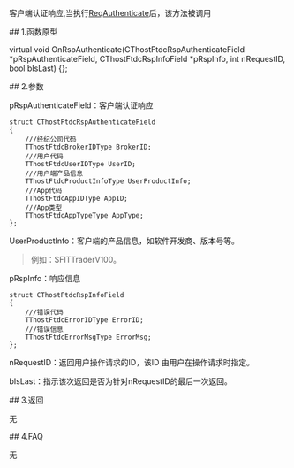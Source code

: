 <p>客户端认证响应,当执行<a href="../../CTHOSTFTDCTRADERSPI/REQAUTHENTICATE/">ReqAuthenticate</a>后，该方法被调用</p>
<span class="anchor" id="d138259b-ac78-4df0-9a92-c32b348ed521"></span>
## 1.函数原型
<p>virtual void OnRspAuthenticate(CThostFtdcRspAuthenticateField *pRspAuthenticateField, CThostFtdcRspInfoField *pRspInfo, int nRequestID, bool bIsLast) {};</p>
<span class="anchor" id="38ed6e43-ad38-4953-bd6d-bc2a02f371bd"></span>
## 2.参数
<p>pRspAuthenticateField：客户端认证响应</p>
<pre><code>struct CThostFtdcRspAuthenticateField
{
    ///经纪公司代码
    TThostFtdcBrokerIDType BrokerID;
    ///用户代码
    TThostFtdcUserIDType UserID;
    ///用户端产品信息
    TThostFtdcProductInfoType UserProductInfo;
    ///App代码
    TThostFtdcAppIDType AppID;
    ///App类型
    TThostFtdcAppTypeType AppType;
};
</code></pre>
<p>UserProductInfo：客户端的产品信息，如软件开发商、版本号等。</p>
<blockquote>
<p>例如：SFITTraderV100。</p>
</blockquote>
<p>pRspInfo：响应信息</p>
<pre><code>struct CThostFtdcRspInfoField
{
    ///错误代码
    TThostFtdcErrorIDType ErrorID;
    ///错误信息
    TThostFtdcErrorMsgType ErrorMsg;
};
</code></pre>
<p>nRequestID：返回用户操作请求的ID，该ID 由用户在操作请求时指定。</p>
<p>bIsLast：指示该次返回是否为针对nRequestID的最后一次返回。</p>
<span class="anchor" id="ff67f9e9-3804-4afd-9e93-0623ee7958a6"></span>
## 3.返回
<p>无</p>
<span class="anchor" id="86f69cc7-f5e7-46db-b764-90926c9ef2e2"></span>
## 4.FAQ
<p>无</p>
